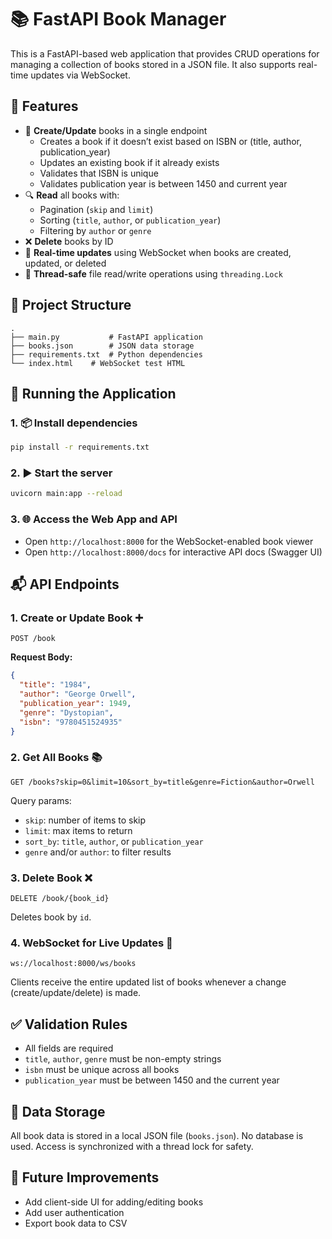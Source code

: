 # 📚 FastAPI Book Manager

This is a FastAPI-based web application that provides CRUD operations for managing a collection of books stored in a JSON file. It also supports real-time updates via WebSocket.


## 🚀 Features

- 📖 **Create/Update** books in a single endpoint  
  - Creates a book if it doesn’t exist based on ISBN or (title, author, publication_year)
  - Updates an existing book if it already exists
  - Validates that ISBN is unique
  - Validates publication year is between 1450 and current year
- 🔍 **Read** all books with:
  - Pagination (`skip` and `limit`)
  - Sorting (`title`, `author`, or `publication_year`)
  - Filtering by `author` or `genre`
- ❌ **Delete** books by ID
- 🔁 **Real-time updates** using WebSocket when books are created, updated, or deleted
- 🧾 **Thread-safe** file read/write operations using `threading.Lock`


## 📁 Project Structure

```
.
├── main.py           # FastAPI application
├── books.json        # JSON data storage
├── requirements.txt  # Python dependencies
└── index.html    # WebSocket test HTML

````

## 🧪 Running the Application

### 1. 📦 Install dependencies

```bash
pip install -r requirements.txt
```

### 2. ▶️ Start the server

```bash
uvicorn main:app --reload
```

### 3. 🌐 Access the Web App and API

* Open `http://localhost:8000` for the WebSocket-enabled book viewer
* Open `http://localhost:8000/docs` for interactive API docs (Swagger UI)

## 📬 API Endpoints

### 1. Create or Update Book ➕ 

```
POST /book
```

**Request Body:**

```json
{
  "title": "1984",
  "author": "George Orwell",
  "publication_year": 1949,
  "genre": "Dystopian",
  "isbn": "9780451524935"
}
```


### 2. Get All Books 📚 

```
GET /books?skip=0&limit=10&sort_by=title&genre=Fiction&author=Orwell
```

Query params:

* `skip`: number of items to skip
* `limit`: max items to return
* `sort_by`: `title`, `author`, or `publication_year`
* `genre` and/or `author`: to filter results


### 3. Delete Book ❌ 

```
DELETE /book/{book_id}
```

Deletes book by `id`.


### 4. WebSocket for Live Updates 🔁 

```
ws://localhost:8000/ws/books
```

Clients receive the entire updated list of books whenever a change (create/update/delete) is made.


## ✅ Validation Rules

* All fields are required
* `title`, `author`, `genre` must be non-empty strings
* `isbn` must be unique across all books
* `publication_year` must be between 1450 and the current year


## 📂 Data Storage

All book data is stored in a local JSON file (`books.json`). No database is used. Access is synchronized with a thread lock for safety.

## 🧠 Future Improvements

* Add client-side UI for adding/editing books
* Add user authentication
* Export book data to CSV

